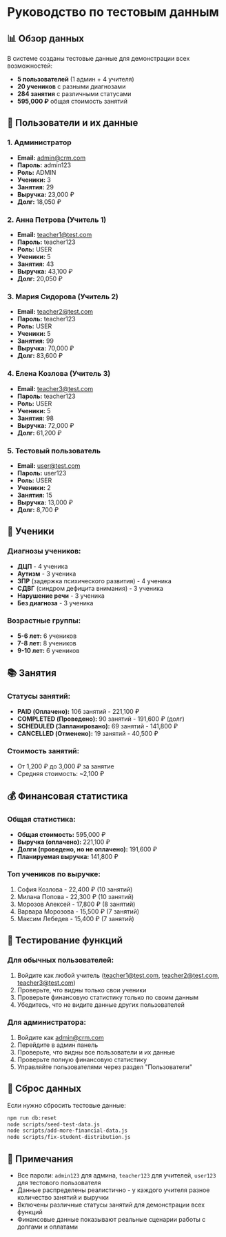 # Руководство по тестовым данным

## 📊 Обзор данных

В системе созданы тестовые данные для демонстрации всех возможностей:

- **5 пользователей** (1 админ + 4 учителя)
- **20 учеников** с разными диагнозами
- **284 занятия** с различными статусами
- **595,000 ₽** общая стоимость занятий

## 👥 Пользователи и их данные

### 1. Администратор
- **Email:** admin@crm.com
- **Пароль:** admin123
- **Роль:** ADMIN
- **Ученики:** 3
- **Занятия:** 29
- **Выручка:** 23,000 ₽
- **Долг:** 18,050 ₽

### 2. Анна Петрова (Учитель 1)
- **Email:** teacher1@test.com
- **Пароль:** teacher123
- **Роль:** USER
- **Ученики:** 5
- **Занятия:** 43
- **Выручка:** 43,100 ₽
- **Долг:** 20,050 ₽

### 3. Мария Сидорова (Учитель 2)
- **Email:** teacher2@test.com
- **Пароль:** teacher123
- **Роль:** USER
- **Ученики:** 5
- **Занятия:** 99
- **Выручка:** 70,000 ₽
- **Долг:** 83,600 ₽

### 4. Елена Козлова (Учитель 3)
- **Email:** teacher3@test.com
- **Пароль:** teacher123
- **Роль:** USER
- **Ученики:** 5
- **Занятия:** 98
- **Выручка:** 72,000 ₽
- **Долг:** 61,200 ₽

### 5. Тестовый пользователь
- **Email:** user@test.com
- **Пароль:** user123
- **Роль:** USER
- **Ученики:** 2
- **Занятия:** 15
- **Выручка:** 13,000 ₽
- **Долг:** 8,700 ₽

## 👶 Ученики

### Диагнозы учеников:
- **ДЦП** - 4 ученика
- **Аутизм** - 3 ученика
- **ЗПР** (задержка психического развития) - 4 ученика
- **СДВГ** (синдром дефицита внимания) - 3 ученика
- **Нарушение речи** - 3 ученика
- **Без диагноза** - 3 ученика

### Возрастные группы:
- **5-6 лет:** 6 учеников
- **7-8 лет:** 8 учеников
- **9-10 лет:** 6 учеников

## 📚 Занятия

### Статусы занятий:
- **PAID (Оплачено):** 106 занятий - 221,100 ₽
- **COMPLETED (Проведено):** 90 занятий - 191,600 ₽ (долг)
- **SCHEDULED (Запланировано):** 69 занятий - 141,800 ₽
- **CANCELLED (Отменено):** 19 занятий - 40,500 ₽

### Стоимость занятий:
- От 1,200 ₽ до 3,000 ₽ за занятие
- Средняя стоимость: ~2,100 ₽

## 💰 Финансовая статистика

### Общая статистика:
- **Общая стоимость:** 595,000 ₽
- **Выручка (оплачено):** 221,100 ₽
- **Долги (проведено, но не оплачено):** 191,600 ₽
- **Планируемая выручка:** 141,800 ₽

### Топ учеников по выручке:
1. София Козлова - 22,400 ₽ (10 занятий)
2. Милана Попова - 22,300 ₽ (10 занятий)
3. Морозов Алексей - 17,800 ₽ (8 занятий)
4. Варвара Морозова - 15,500 ₽ (7 занятий)
5. Максим Лебедев - 15,400 ₽ (7 занятий)

## 🧪 Тестирование функций

### Для обычных пользователей:
1. Войдите как любой учитель (teacher1@test.com, teacher2@test.com, teacher3@test.com)
2. Проверьте, что видны только свои ученики
3. Проверьте финансовую статистику только по своим данным
4. Убедитесь, что не видите данные других пользователей

### Для администратора:
1. Войдите как admin@crm.com
2. Перейдите в админ панель
3. Проверьте, что видны все пользователи и их данные
4. Проверьте полную финансовую статистику
5. Управляйте пользователями через раздел "Пользователи"

## 🔄 Сброс данных

Если нужно сбросить тестовые данные:

```bash
npm run db:reset
node scripts/seed-test-data.js
node scripts/add-more-financial-data.js
node scripts/fix-student-distribution.js
```

## 📝 Примечания

- Все пароли: `admin123` для админа, `teacher123` для учителей, `user123` для тестового пользователя
- Данные распределены реалистично - у каждого учителя разное количество занятий и выручки
- Включены различные статусы занятий для демонстрации всех функций
- Финансовые данные показывают реальные сценарии работы с долгами и оплатами
